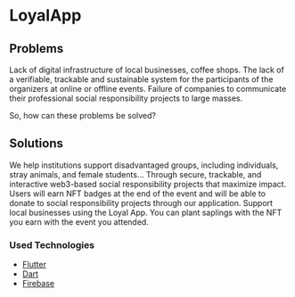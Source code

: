 # LoyalApp

## Problems
Lack of digital infrastructure of local businesses, coffee shops.
The lack of a verifiable, trackable and sustainable system for the participants of the organizers at online or offline events.
Failure of companies to communicate their professional social responsibility projects to large masses.

So, how can these problems be solved?

## Solutions
We help institutions support disadvantaged groups, including individuals, stray animals, and female students...
Through secure, trackable, and interactive web3-based social responsibility projects that maximize impact.
Users will earn NFT badges at the end of the event and will be able to donate to social responsibility projects through our application.
Support local businesses using the Loyal App.
You can plant saplings with the NFT you earn with the event you attended.

### Used Technologies
- [Flutter](https://flutter.dev/)
- [Dart](https://dart.dev/)
- [Firebase](firebase.google.com/)
